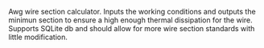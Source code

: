 Awg wire section calculator. Inputs the working conditions and outputs the minimun section to ensure a high enough thermal dissipation for the wire. Supports SQLite db and should allow for more wire section standards with little modification.